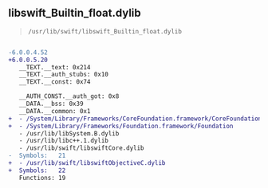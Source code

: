 ## libswift_Builtin_float.dylib

> `/usr/lib/swift/libswift_Builtin_float.dylib`

```diff

-6.0.0.4.52
+6.0.0.5.20
   __TEXT.__text: 0x214
   __TEXT.__auth_stubs: 0x10
   __TEXT.__const: 0x74

   __AUTH_CONST.__auth_got: 0x8
   __DATA.__bss: 0x39
   __DATA.__common: 0x1
+  - /System/Library/Frameworks/CoreFoundation.framework/CoreFoundation
+  - /System/Library/Frameworks/Foundation.framework/Foundation
   - /usr/lib/libSystem.B.dylib
   - /usr/lib/libc++.1.dylib
   - /usr/lib/swift/libswiftCore.dylib
-  Symbols:   21
+  - /usr/lib/swift/libswiftObjectiveC.dylib
+  Symbols:   22
   Functions: 19
 

```
